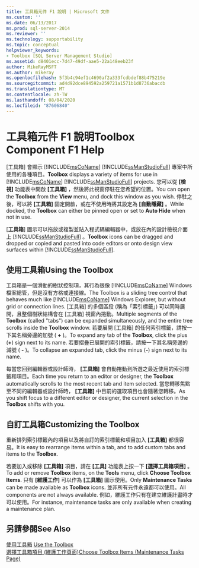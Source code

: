 ```yaml
---
title: 工具箱元件 F1 說明 | Microsoft 文件
ms.custom: ''
ms.date: 06/13/2017
ms.prod: sql-server-2014
ms.reviewer: ''
ms.technology: supportability
ms.topic: conceptual
helpviewer_keywords:
- Toolbox [SQL Server Management Studio]
ms.assetid: d8401ecc-7d47-49df-aae5-22a148eeb23f
author: MikeRayMSFT
ms.author: mikeray
ms.openlocfilehash: 5f3b4c94ef1c4690af2a333fcdbdef88b475219e
ms.sourcegitcommit: ad4d92dce894592a259721a1571b1d8736abacdb
ms.translationtype: MT
ms.contentlocale: zh-TW
ms.lasthandoff: 08/04/2020
ms.locfileid: "87606840"
---
```

# <a name="toolbox-component-f1-help"></a><span data-ttu-id="dd698-102">工具箱元件 F1 說明</span><span class="sxs-lookup"><span data-stu-id="dd698-102">Toolbox Component F1 Help</span></span>

<span data-ttu-id="dd698-103">[工具箱]  會顯示 [!INCLUDE[msCoName](../../includes/msconame-md.md)] [!INCLUDE[ssManStudioFull](../../includes/ssmanstudiofull-md.md)] 專案中所使用的各種項目。</span><span class="sxs-lookup"><span data-stu-id="dd698-103">**Toolbox** displays a variety of items for use in [!INCLUDE[msCoName](../../includes/msconame-md.md)] [!INCLUDE[ssManStudioFull](../../includes/ssmanstudiofull-md.md)] projects.</span></span> <span data-ttu-id="dd698-104">您可以從 **[檢視]** 功能表中開啟 **[工具箱]** ，然後將此視窗停駐在您希望的位置。</span><span class="sxs-lookup"><span data-stu-id="dd698-104">You can open the **Toolbox** from the **View** menu, and dock this window as you wish.</span></span> <span data-ttu-id="dd698-105">停駐之後，可以將 **[工具箱]** 固定開啟，或在不使用時將其設定為 **[自動隱藏]** 。</span><span class="sxs-lookup"><span data-stu-id="dd698-105">While docked, the **Toolbox** can either be pinned open or set to **Auto Hide** when not in use.</span></span>  
  
<span data-ttu-id="dd698-106">[**工具箱**] 圖示可以拖放或複製並貼入程式碼編輯器中，或放在內的設計檢視介面上 [!INCLUDE[ssManStudioFull](../../includes/ssmanstudiofull-md.md)] 。</span><span class="sxs-lookup"><span data-stu-id="dd698-106">**Toolbox** icons can be dragged and dropped or copied and pasted into code editors or onto design view surfaces within [!INCLUDE[ssManStudioFull](../../includes/ssmanstudiofull-md.md)].</span></span>  
  
## <a name="using-the-toolbox"></a><span data-ttu-id="dd698-107">使用工具箱</span><span class="sxs-lookup"><span data-stu-id="dd698-107">Using the Toolbox</span></span>  
 <span data-ttu-id="dd698-108">工具箱是一個滑動的樹狀控制項，其行為很像 [!INCLUDE[msCoName](../../includes/msconame-md.md)] Windows 檔案總管，但是沒有方格或連接線。</span><span class="sxs-lookup"><span data-stu-id="dd698-108">The Toolbox is a sliding tree control that behaves much like [!INCLUDE[msCoName](../../includes/msconame-md.md)] Windows Explorer, but without grid or connection lines.</span></span> <span data-ttu-id="dd698-109">[工具箱]  的多個區段 (稱為「索引標籤」) 可以同時展開，且整個樹狀結構會在 [工具箱]  視窗內捲動。</span><span class="sxs-lookup"><span data-stu-id="dd698-109">Multiple segments of the **Toolbox** (called "tabs") can be expanded simultaneously, and the entire tree scrolls inside the **Toolbox** window.</span></span> <span data-ttu-id="dd698-110">若要展開 [工具箱]  的任何索引標籤，請按一下其名稱旁邊的加號 ( **+** )。</span><span class="sxs-lookup"><span data-stu-id="dd698-110">To expand any tab of the **Toolbox**, click the plus (**+**) sign next to its name.</span></span> <span data-ttu-id="dd698-111">若要摺疊已展開的索引標籤，請按一下其名稱旁邊的減號 ( **-** )。</span><span class="sxs-lookup"><span data-stu-id="dd698-111">To collapse an expanded tab, click the minus (**-**) sign next to its name.</span></span>  
  
 <span data-ttu-id="dd698-112">每當您回到編輯器或設計師時， **[工具箱]** 會自動捲動到所選之最近使用的索引標籤和項目。</span><span class="sxs-lookup"><span data-stu-id="dd698-112">Each time you return to an editor or designer, the **Toolbox** automatically scrolls to the most recent tab and item selected.</span></span> <span data-ttu-id="dd698-113">當您轉移焦點至不同的編輯器或設計師時， **[工具箱]** 中目前的選取項目也會隨著您轉移。</span><span class="sxs-lookup"><span data-stu-id="dd698-113">As you shift focus to a different editor or designer, the current selection in the **Toolbox** shifts with you.</span></span>  
  
## <a name="customizing-the-toolbox"></a><span data-ttu-id="dd698-114">自訂工具箱</span><span class="sxs-lookup"><span data-stu-id="dd698-114">Customizing the Toolbox</span></span>  
 <span data-ttu-id="dd698-115">重新排列索引標籤內的項目以及將自訂的索引標籤和項目加入 **[工具箱]** 都很容易。</span><span class="sxs-lookup"><span data-stu-id="dd698-115">It is easy to rearrange items within a tab, and to add custom tabs and items to the **Toolbox**.</span></span>  
  
 <span data-ttu-id="dd698-116">若要加入或移除 **[工具箱]** 項目，請在 **[工具]** 功能表上按一下 **[選擇工具箱項目]** 。</span><span class="sxs-lookup"><span data-stu-id="dd698-116">To add or remove **Toolbox** items, on the **Tools** menu, click **Choose Toolbox Items**.</span></span> <span data-ttu-id="dd698-117">只有 **[維護工作]** 可以作為 **[工具箱]** 圖示使用。</span><span class="sxs-lookup"><span data-stu-id="dd698-117">Only **Maintenance Tasks** can be made available as **Toolbox** icons.</span></span> <span data-ttu-id="dd698-118">並非所有元件永遠都可以使用。</span><span class="sxs-lookup"><span data-stu-id="dd698-118">All components are not always available.</span></span> <span data-ttu-id="dd698-119">例如，維護工作只有在建立維護計畫時才可以使用。</span><span class="sxs-lookup"><span data-stu-id="dd698-119">For instance, maintenance tasks are only available when creating a maintenance plan.</span></span>  
  
## <a name="see-also"></a><span data-ttu-id="dd698-120">另請參閱</span><span class="sxs-lookup"><span data-stu-id="dd698-120">See Also</span></span>  
 <span data-ttu-id="dd698-121">[使用工具箱](../../ssms/use-the-toolbox.md) </span><span class="sxs-lookup"><span data-stu-id="dd698-121">[Use the Toolbox](../../ssms/use-the-toolbox.md) </span></span>  
 [<span data-ttu-id="dd698-122">選擇工具箱項目 &#40;維護工作頁面&#41;</span><span class="sxs-lookup"><span data-stu-id="dd698-122">Choose Toolbox Items &#40;Maintenance Tasks Page&#41;</span></span>](../../ssms/menu-help/choose-toolbox-items-maintenance-tasks-page.md)  
